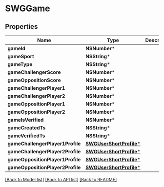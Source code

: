 # SWGGame

## Properties
Name | Type | Description | Notes
------------ | ------------- | ------------- | -------------
**gameId** | **NSNumber*** |  | [optional] 
**gameSport** | **NSString*** |  | [optional] 
**gameType** | **NSString*** |  | [optional] 
**gameChallengerScore** | **NSNumber*** |  | [optional] 
**gameOppositionScore** | **NSNumber*** |  | [optional] 
**gameChallengerPlayer1** | **NSNumber*** |  | [optional] 
**gameChallengerPlayer2** | **NSNumber*** |  | [optional] 
**gameOppositionPlayer1** | **NSNumber*** |  | [optional] 
**gameOppositionPlayer2** | **NSNumber*** |  | [optional] 
**gameIsVerified** | **NSNumber*** |  | [optional] 
**gameCreatedTs** | **NSString*** |  | [optional] 
**gameVerifiedTs** | **NSString*** |  | [optional] 
**gameChallengerPlayer1Profile** | [**SWGUserShortProfile***](SWGUserShortProfile.md) |  | [optional] 
**gameChallengerPlayer2Profile** | [**SWGUserShortProfile***](SWGUserShortProfile.md) |  | [optional] 
**gameOppositionPlayer1Profile** | [**SWGUserShortProfile***](SWGUserShortProfile.md) |  | [optional] 
**gameOppositionPlayer2Profile** | [**SWGUserShortProfile***](SWGUserShortProfile.md) |  | [optional] 

[[Back to Model list]](../README.md#documentation-for-models) [[Back to API list]](../README.md#documentation-for-api-endpoints) [[Back to README]](../README.md)


